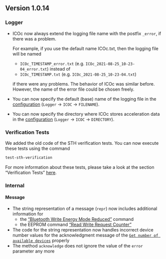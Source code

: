 ## Version 1.0.14

### Logger

- ICOc now always extend the logging file name with the postfix `_error`, if there was a problem.

  For example, if you use the default name ICOc.txt, then the logging file will be named

  - `ICOc_TIMESTAMP_error.txt` (e.g. `ICOc_2021-08-25_10-23-04_error.txt`) instead of
  - `ICOc_TIMESTAMP.txt` (e.g. `ICOc_2021-08-25_10-23-04.txt`)

  if there were any problems. The behavior of ICOc was similar before. However, the name of the error file could be chosen freely.

- You can now specify the default (base) name of the logging file in the [configuration][] (`Logger` → `ICOC` → `FILENAME`).
- You can now specify the directory where ICOc stores acceleration data in the [configuration][] (`Logger` → `ICOC` → `DIRECTORY`).

[configuration]: https://github.com/MyTooliT/ICOc/blob/e818e5fa/mytoolit/config/config.yaml

### Verification Tests

We added the old code of the STH verification tests. You can now execute these tests using the command

```sh
test-sth-verification
```

For more information about these tests, please take a look at the section “Verification Tests” [here](https://github.com/MyTooliT/ICOc/blob/e818e5fa/Documentation/Tutorials.md).

### Internal

#### Message

- The string representation of a message (`repr`) now includes additional information for
  - the [“Bluetooth Write Energy Mode Reduced”](https://mytoolit.github.io/Documentation/#command:get-set-state) command
  - the EEPROM command [“Read Write Request Counter”](https://mytoolit.github.io/Documentation/#command-read-write-request-counter)
- The code for the string representation now handles incorrect device number values for the acknowledgment message of the [`Get number of available devices`](https://mytoolit.github.io/Documentation/#command:bluetooth:2) properly
- The method `acknowledge` does not ignore the value of the `error` parameter any more
